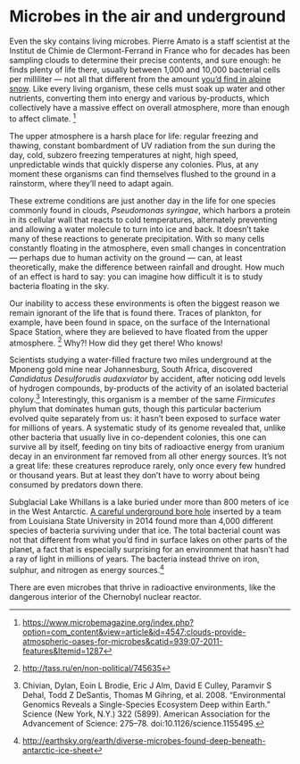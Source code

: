# Microbes in the air and underground
Even the sky contains living microbes. Pierre Amato is a staff scientist at the Institut de Chimie de Clermont-Ferrand in France who for decades has been sampling clouds to determine their precise contents, and sure enough: he finds plenty of life there, usually between 1,000 and 10,000 bacterial cells per milliliter — not all that different from the amount [you’d find in alpine snow](http://www.livescience.com/26645-microbes-in-the-sky.html). Like every living organism, these cells must soak up water and other nutrients, converting them into energy and various by-products, which collectively have a massive effect on overall atmosphere, more than enough to affect climate. [^1]

The upper atmosphere is a harsh place for life: regular freezing and thawing, constant bombardment of UV radiation from the sun during the day, cold, subzero freezing temperatures at night, high speed, unpredictable winds that quickly disperse any colonies. Plus, at any moment these organisms can find themselves flushed to the ground in a rainstorm, where they’ll need to adapt again.

These extreme conditions are just another day in the life for one species commonly found in clouds, *Pseudomonas syringae*, which harbors a protein in its cellular wall that reacts to cold temperatures, alternately preventing and allowing a water molecule to turn into ice and back. It doesn’t take many of these reactions to generate precipitation. With so many cells constantly floating in the atmosphere, even small changes in concentration — perhaps due to human activity on the ground — can, at least theoretically, make the difference between rainfall and drought. How much of an effect is hard to say: you can imagine how difficult it is to study bacteria floating in the sky.

Our inability to access these environments is often the biggest reason we remain ignorant of the life that is found there. Traces of plankton, for example, have been found in space, on the surface of the International Space Station, where they are believed to have floated from the upper atmosphere. [^2] Why?! How did they get there! Who knows!

Scientists studying a water-filled fracture two miles underground at the Mponeng gold mine near Johannesburg, South Africa, discovered *Candidatus Desulforudis audaxviator* by accident, after noticing odd levels of hydrogen compounds, by-products of the activity of an isolated bacterial colony.[^3] Interestingly, this organism is a member of the same *Firmicutes* phylum that dominates human guts, though this particular bacterium evolved quite separately from us: it hasn’t been exposed to surface water for millions of years. A systematic study of its genome revealed that, unlike other bacteria that usually live in co-dependent colonies, this one can survive all by itself, feeding on tiny bits of radioactive energy from uranium decay in an environment far removed from all other energy sources. It’s not a great life: these creatures reproduce rarely, only once every few hundred or thousand years. But at least they don’t have to worry about being consumed by predators down there.

Subglacial Lake Whillans is a lake buried under more than 800 meters of ice in the West Antarctic. [A careful underground bore hole](http://www.nature.com/nature/journal/v512/n7514/full/nature13667.html) inserted by a team from Louisiana State University in 2014 found more than 4,000 different species of bacteria surviving under that ice. The total bacterial count was not that different from what you’d find in surface lakes on other parts of the planet, a fact that is especially surprising for an environment that hasn’t had a ray of light in millions of years. The bacteria instead thrive on iron, sulphur, and nitrogen as energy sources.[^4]

There are even microbes that thrive in radioactive environments, like the dangerous interior of the Chernobyl nuclear reactor.

[^1]: https://www.microbemagazine.org/index.php?option=com_content&view=article&id=4547:clouds-provide-atmospheric-oases-for-microbes&catid=939:07-2011-features&Itemid=1287

[^2]: http://tass.ru/en/non-political/745635

[^3]: Chivian, Dylan, Eoin L Brodie, Eric J Alm, David E Culley, Paramvir S Dehal, Todd Z DeSantis, Thomas M Gihring, et al. 2008. “Environmental Genomics Reveals a Single-Species Ecosystem Deep within Earth.” Science (New York, N.Y.) 322 (5899). American Association for the Advancement of Science: 275–78. doi:10.1126/science.1155495.

[^4]: http://earthsky.org/earth/diverse-microbes-found-deep-beneath-antarctic-ice-sheet
